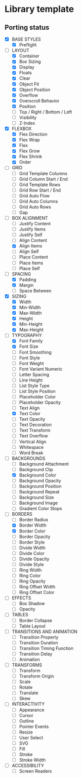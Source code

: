 # Library template

## Porting status

- [X] BASE STYLES
    - [X] Preflight
- [ ] LAYOUT
    - [X] Container
    - [X] Box Sizing
    - [X] Display
    - [X] Floats
    - [X] Clear
    - [X] Object Fit
    - [X] Object Position
    - [X] Overflow
    - [X] Overscroll Behavior
    - [X] Position
    - [ ] Top / Right / Bottom / Left
    - [ ] Visibility
    - [ ] Z-Index
- [X] FLEXBOX
    - [X] Flex Direction
    - [X] Flex Wrap
    - [X] Flex
    - [X] Flex Grow
    - [X] Flex Shrink
    - [X] Order 
- [ ] GRID
    - [ ] Grid Template Columns
    - [ ] Grid Column Start / End
    - [ ] Grid Template Rows
    - [ ] Grid Row Start / End
    - [ ] Grid Auto Flow
    - [ ] Grid Auto Columns
    - [ ] Grid Auto Rows
    - [ ] Gap
- [ ] BOX ALIGNMENT
    - [ ] Justify Content
    - [ ] Justify Items
    - [ ] Justify Self
    - [ ] Align Content
    - [X] Align Items
    - [ ] Align Self
    - [ ] Place Content
    - [ ] Place Items
    - [ ] Place Self
- [ ] SPACING
    - [X] Padding
    - [X] Margin
    - [ ] Space Between
- [X] SIZING
    - [X] Width
    - [X] Min-Width
    - [X] Max-Width
    - [X] Height
    - [X] Min-Height
    - [X] Max-Height
- [ ] TYPOGRAPHY
    - [X] Font Family
    - [X] Font Size
    - [ ] Font Smoothing
    - [ ] Font Style
    - [ ] Font Weight
    - [ ] Font Variant Numeric
    - [ ] Letter Spacing
    - [ ] Line Height
    - [ ] List Style Type
    - [ ] List Style Position
    - [ ] Placeholder Color
    - [ ] Placeholder Opacity
    - [ ] Text Align
    - [X] Text Color
    - [ ] Text Opacity
    - [ ] Text Decoration
    - [ ] Text Transform
    - [ ] Text Overflow
    - [ ] Vertical Align
    - [ ] Whitespace
    - [ ] Word Break
- [ ] BACKGROUNDS
    - [ ] Background Attachment
    - [ ] Background Clip
    - [X] Background Color
    - [ ] Background Opacity
    - [ ] Background Position
    - [ ] Background Repeat
    - [ ] Background Size
    - [ ] Background Image
    - [ ] Gradient Color Stops
- [ ] BORDERS
    - [ ] Border Radius
    - [X] Border Width
    - [X] Border Color
    - [ ] Border Opacity
    - [ ] Border Style
    - [ ] Divide Width
    - [ ] Divide Color
    - [ ] Divide Opacity
    - [ ] Divide Style
    - [ ] Ring Width
    - [ ] Ring Color
    - [ ] Ring Opacity
    - [ ] Ring Offset Width
    - [ ] Ring Offset Color
- [ ] EFFECTS
    - [ ] Box Shadow
    - [ ] Opacity
- [ ] TABLES
    - [ ] Border Collapse
    - [ ] Table Layout
- [ ] TRANSITIONS AND ANIMATION
    - [ ] Transition Property
    - [ ] Transition Duration
    - [ ] Transition Timing Function
    - [ ] Transition Delay
    - [ ] Animation
- [ ] TRANSFORMS
    - [ ] Transform
    - [ ] Transform Origin
    - [ ] Scale
    - [ ] Rotate
    - [ ] Translate
    - [ ] Skew
- [ ] INTERACTIVITY
    - [ ] Appearance
    - [ ] Cursor
    - [ ] Outline
    - [ ] Pointer Events
    - [ ] Resize
    - [ ] User Select
    - [ ] SVG
    - [ ] Fill
    - [ ] Stroke
    - [ ] Stroke Width
- [ ] ACCESSIBILITY
    - [ ] Screen Readers
